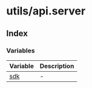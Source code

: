 # utils/api.server

## Index

### Variables

| Variable | Description |
| :------ | :------ |
| [sdk](variables/sdk.md) | - |
